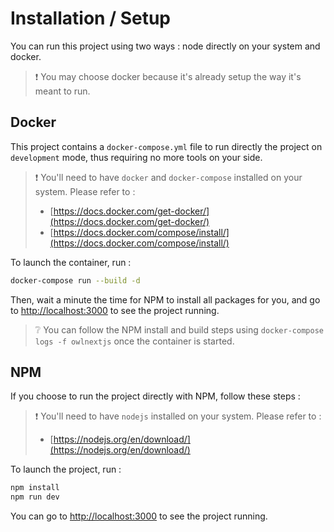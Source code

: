 # Installation / Setup

You can run this project using two ways : node directly on your system and docker.

> ❗ You may choose docker because it's already setup the way it's meant to run.

## Docker

This project contains a `docker-compose.yml` file to run directly the project on `development` mode, thus requiring no more tools on your side.

> ❗ You'll need to have `docker` and `docker-compose` installed on your system. Please refer to :
> * [https://docs.docker.com/get-docker/](https://docs.docker.com/get-docker/)
> * [https://docs.docker.com/compose/install/](https://docs.docker.com/compose/install/)

To launch the container, run :
```bash
docker-compose run --build -d
```

Then, wait a minute the time for NPM to install all packages for you, and go to [http://localhost:3000](http://localhost:3000) to see the project running.

> ❔ You can follow the NPM install and build steps using `docker-compose logs -f owlnextjs` once the container is started.

## NPM

If you choose to run the project directly with NPM, follow these steps :

> ❗ You'll need to have `nodejs` installed on your system. Please refer to :
> * [https://nodejs.org/en/download/](https://nodejs.org/en/download/)

To launch the project, run :

```bash
npm install
npm run dev
```

You can go to [http://localhost:3000](http://localhost:3000) to see the project running.
